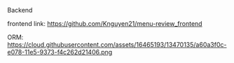 Backend

frontend link: https://github.com/Knguyen21/menu-review_frontend

ORM: https://cloud.githubusercontent.com/assets/16465193/13470135/a60a3f0c-e078-11e5-9373-f4c262d21406.png
